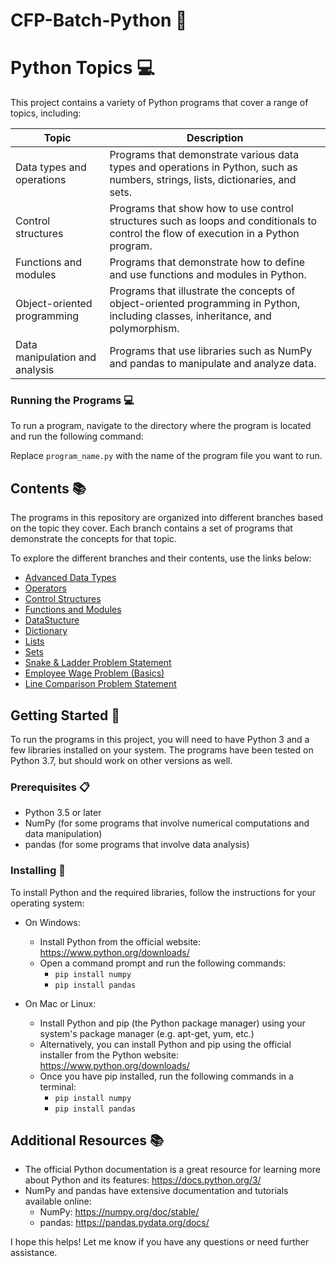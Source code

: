 # CFP-Batch-Python 🐍

# Python Topics 💻

This project contains a variety of Python programs that cover a range of topics, including:

| Topic | Description |
|-------|-------------|
| Data types and operations | Programs that demonstrate various data types and operations in Python, such as numbers, strings, lists, dictionaries, and sets. |
| Control structures | Programs that show how to use control structures such as loops and conditionals to control the flow of execution in a Python program. |
| Functions and modules | Programs that demonstrate how to define and use functions and modules in Python. |
| Object-oriented programming | Programs that illustrate the concepts of object-oriented programming in Python, including classes, inheritance, and polymorphism. |
| Data manipulation and analysis | Programs that use libraries such as NumPy and pandas to manipulate and analyze data. |


### Running the Programs 💻

To run a program, navigate to the directory where the program is located and run the following command:


Replace `program_name.py` with the name of the program file you want to run.

## Contents 📚

The programs in this repository are organized into different branches based on the topic they cover. Each branch contains a set of programs that demonstrate the concepts for that topic.

To explore the different branches and their contents, use the links below:

- [Advanced Data Types](https://github.com/Rajshri-Priya/CFP-Batch-Python-/tree/Advance_Datatype)
- [Operators](https://github.com/Rajshri-Priya/CFP-Batch-Python-/tree/Operators)
- [Control Structures](https://github.com/Rajshri-Priya/CFP-Batch-Python-/tree/ConditionalStatements)
- [Functions and Modules](https://github.com/Rajshri-Priya/CFP-Batch-Python-/tree/Logical_Programs)
- [DataStucture](https://github.com/Rajshri-Priya/CFP-Batch-Python-/tree/Data_Structure)
- [Dictionary](https://github.com/Rajshri-Priya/CFP-Batch-Python-/tree/Dictionary)
- [Lists](https://github.com/Rajshri-Priya/CFP-Batch-Python-/tree/List)
- [Sets](https://github.com/Rajshri-Priya/CFP-Batch-Python-/tree/Set)
- [Snake & Ladder Problem Statement](https://github.com/Rajshri-Priya/CFP-Batch-Python-/tree/SnakeAndLadder)
- [Employee Wage Problem (Basics)](https://github.com/Rajshri-Priya/CFP-Batch-Python-/tree/Employee_Wage)
- [Line Comparison Problem Statement](https://github.com/Rajshri-Priya/CFP-Batch-Python-/tree/LineComparison)

## Getting Started 🚀

To run the programs in this project, you will need to have Python 3 and a few libraries installed on your system. The programs have been tested on Python 3.7, but should work on other versions as well.

### Prerequisites 📋

- Python 3.5 or later
- NumPy (for some programs that involve numerical computations and data manipulation)
- pandas (for some programs that involve data analysis)

### Installing 🔧

To install Python and the required libraries, follow the instructions for your operating system:

- On Windows:
  - Install Python from the official website: https://www.python.org/downloads/
  - Open a command prompt and run the following commands:
    - `pip install numpy`
    - `pip install pandas`

- On Mac or Linux:
  - Install Python and pip (the Python package manager) using your system's package manager (e.g. apt-get, yum, etc.)
  - Alternatively, you can install Python and pip using the official installer from the Python website: https://www.python.org/downloads/
  - Once you have pip installed, run the following commands in a terminal:
    - `pip install numpy`
    - `pip install pandas`


## Additional Resources 📚

- The official Python documentation is a great resource for learning more about Python and its features: https://docs.python.org/3/
- NumPy and pandas have extensive documentation and tutorials available online:
  - NumPy: https://numpy.org/doc/stable/
  - pandas: https://pandas.pydata.org/docs/

I hope this helps! Let me know if you have any questions or need further assistance.



